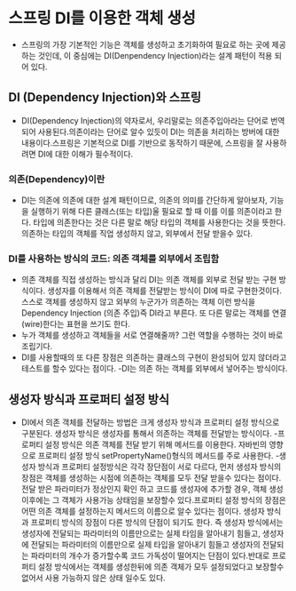 # 스프링 DI를 이용한 객체 생성
- 스프링의 가장 기본적인 기능은 객체를 생성하고 초기화하여 필요로 하는 곳에 제공하는 것인데, 이 중심에는 DI(Denpendency Injection)라는 설계 패턴이 적용 되어 있다.

## DI (Dependency Injection)와 스프링
- DI(Dependency Injection)의 약자로서, 우리말로는 의존주입아라는 단어로 번역되어 사용된다.의존이라는 단어로 알수 있듯이 DI는 의존을 처리하는 방버에 대한 내용이다.스프링은 기본적으로 DI를 기반으로 동작하기 때문에, 스프링을 잘 사용하려면 DI에 대한 이해가 필수적이다.

### 의존(Dependency)이란
- DI는 의존에 의존에 대한 설계 패턴이므로, 의존의 의미를 간단하게 알아보자, 기능을 실행하기 위해 다른 클래스(또는 타입)울 필요로 할 때 이를 이를 의존이라고 한다.
타입에 의존한다는 것은 다른 말로 해당 타입의 객체를 사용한다는 것을 
뜻한다.의존하는 타입의 객체를 직업 생성하지 않고, 외부에서 전달 받을수 있다.

### DI를 사용하는 방식의 코드: 의존 객체를 외부에서 조립함
- 의존 객체를 직접 생성하는 방식과 달리 DI는 의존 객체를 외부로 전달 받는 구현 방식이다. 생성자를 이용해서 의존 객체를 전달받는 방식이 DI에 따로 구현한것이다.
스스로 객체를 생성하지 않고 외부의 누군가가 의존하는 객체 이런 방식을  Dependency Injection (의존 주입)즉 DI라고 부른다. 또 다른 말로는 객체를 연결(wire)한다는 표현을 쓰기도 한다.
- 누가 객체를 생성하고 객체들을 서로 연결해줄까? 그런 역할을 수행하는 것이 바로 조립기다.
- DI를 사용할때의 또 다른 장점은 의존하는 클래스의 구현이 완성되어 있지 않더라고 테스트를 할수 있다는 점이다.
-DI는 의존 하는 객체를 외부에서 넣어주는 방식이다.

## 생성자 방식과 프로퍼티 설정 방식
- DI에서 의존 객체를 전달하는 방법은 크게 생성자 방식과 프로퍼티 설정 방식으로 구분된다. 생성자 방식은 생성자를 통해서 의존하는 객체를 전달받는 방식이다.
-프로퍼티 설정 방식은 의존 객체를 전달 받기 위해 메서드를 이용한다. 자바빈의 영향으로 프로퍼티 설정 방식 setPropertyName()형식의 메서드를 주로 사용한다.
-생성자 방식과 프로퍼티 설정방식은 각각 장단점이 서로 다르다, 먼저 생성자 방식의 장점은 객체를 생성하는 시점에 의존하는 객체를 모두 전달 받을수 있다는 점이다. 전달 받은 파라미터가 정상인지 확인 하고 코드를 생성자에 추가할 경우, 객체 생성 이후에는 그 객체가 사용가능 상태임을 보장할수 있다.프로퍼티 설정 방식의 장점은 어떤 의존 객체를 설정하는지 메서드의 이름으로 알수 있다는 점이다.
생성자 방식과 프로퍼티 방식의 장점이 다른 방식의 단점이 되기도 한다. 즉 생성자 방식에서는 생성자에 전달되는 파라미터의 이름만으로는 실제 타임을 알아내기 힘들고, 생성자에 전달되는 파라미터의 이름만으로 실제 타입을 알아내기 힘들고 생성자의 전달되는 파라미터의 개수가 증가할수록 코드 가독성이 떨어지는 단점이 있다.반대로 프로퍼티 설정 방식에서는 객체를 생성한뒤에 의존 객체가 모두 설정되었다고 보장할수 없어서 사용 가능하지 않은 상태 일수도 있다.

